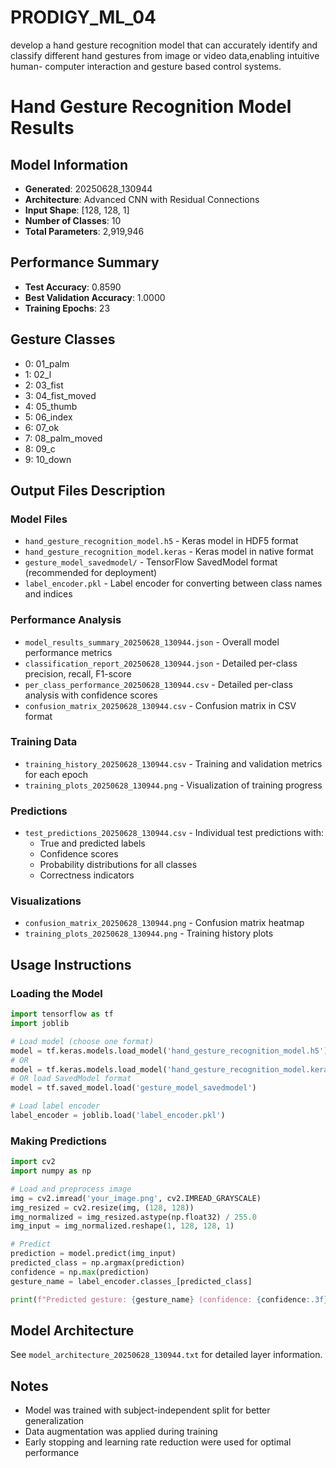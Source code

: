# PRODIGY_ML_04
develop a hand gesture recognition model that can accurately identify and classify different hand gestures from image or video data,enabling intuitive human- computer interaction and gesture based control systems.
# Hand Gesture Recognition Model Results

## Model Information
- **Generated**: 20250628_130944
- **Architecture**: Advanced CNN with Residual Connections
- **Input Shape**: [128, 128, 1]
- **Number of Classes**: 10
- **Total Parameters**: 2,919,946

## Performance Summary
- **Test Accuracy**: 0.8590
- **Best Validation Accuracy**: 1.0000
- **Training Epochs**: 23

## Gesture Classes
- 0: 01_palm
- 1: 02_l
- 2: 03_fist
- 3: 04_fist_moved
- 4: 05_thumb
- 5: 06_index
- 6: 07_ok
- 7: 08_palm_moved
- 8: 09_c
- 9: 10_down

## Output Files Description

### Model Files
- `hand_gesture_recognition_model.h5` - Keras model in HDF5 format
- `hand_gesture_recognition_model.keras` - Keras model in native format  
- `gesture_model_savedmodel/` - TensorFlow SavedModel format (recommended for deployment)
- `label_encoder.pkl` - Label encoder for converting between class names and indices

### Performance Analysis
- `model_results_summary_20250628_130944.json` - Overall model performance metrics
- `classification_report_20250628_130944.json` - Detailed per-class precision, recall, F1-score
- `per_class_performance_20250628_130944.csv` - Detailed per-class analysis with confidence scores
- `confusion_matrix_20250628_130944.csv` - Confusion matrix in CSV format

### Training Data
- `training_history_20250628_130944.csv` - Training and validation metrics for each epoch
- `training_plots_20250628_130944.png` - Visualization of training progress

### Predictions
- `test_predictions_20250628_130944.csv` - Individual test predictions with:
  - True and predicted labels
  - Confidence scores
  - Probability distributions for all classes
  - Correctness indicators

### Visualizations
- `confusion_matrix_20250628_130944.png` - Confusion matrix heatmap
- `training_plots_20250628_130944.png` - Training history plots

## Usage Instructions

### Loading the Model
```python
import tensorflow as tf
import joblib

# Load model (choose one format)
model = tf.keras.models.load_model('hand_gesture_recognition_model.h5')  # H5 format
# OR
model = tf.keras.models.load_model('hand_gesture_recognition_model.keras')  # Native Keras format
# OR load SavedModel format
model = tf.saved_model.load('gesture_model_savedmodel')

# Load label encoder
label_encoder = joblib.load('label_encoder.pkl')
```

### Making Predictions
```python
import cv2
import numpy as np

# Load and preprocess image
img = cv2.imread('your_image.png', cv2.IMREAD_GRAYSCALE)
img_resized = cv2.resize(img, (128, 128))
img_normalized = img_resized.astype(np.float32) / 255.0
img_input = img_normalized.reshape(1, 128, 128, 1)

# Predict
prediction = model.predict(img_input)
predicted_class = np.argmax(prediction)
confidence = np.max(prediction)
gesture_name = label_encoder.classes_[predicted_class]

print(f"Predicted gesture: {gesture_name} (confidence: {confidence:.3f})")
```

## Model Architecture
See `model_architecture_20250628_130944.txt` for detailed layer information.

## Notes
- Model was trained with subject-independent split for better generalization
- Data augmentation was applied during training
- Early stopping and learning rate reduction were used for optimal performance
